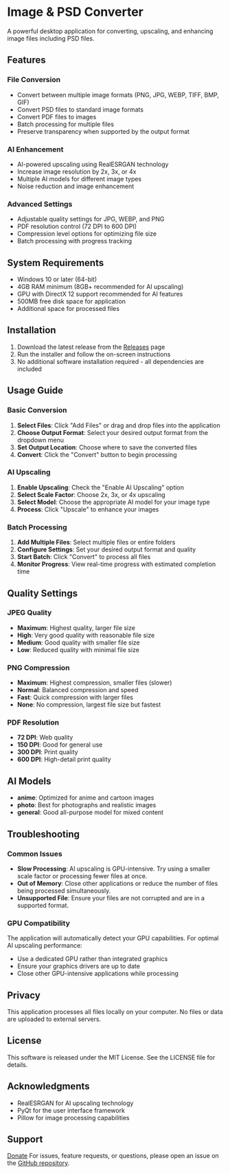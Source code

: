 # Image & PSD Converter

A powerful desktop application for converting, upscaling, and enhancing image files including PSD files.

## Features

### File Conversion
- Convert between multiple image formats (PNG, JPG, WEBP, TIFF, BMP, GIF)
- Convert PSD files to standard image formats
- Convert PDF files to images
- Batch processing for multiple files
- Preserve transparency when supported by the output format

### AI Enhancement
- AI-powered upscaling using RealESRGAN technology
- Increase image resolution by 2x, 3x, or 4x
- Multiple AI models for different image types
- Noise reduction and image enhancement

### Advanced Settings
- Adjustable quality settings for JPG, WEBP, and PNG
- PDF resolution control (72 DPI to 600 DPI)
- Compression level options for optimizing file size
- Batch processing with progress tracking

## System Requirements

- Windows 10 or later (64-bit)
- 4GB RAM minimum (8GB+ recommended for AI upscaling)
- GPU with DirectX 12 support recommended for AI features
- 500MB free disk space for application
- Additional space for processed files

## Installation

1. Download the latest release from the [Releases](https://github.com/GuptaAman777/image-psd-converter/releases) page
2. Run the installer and follow the on-screen instructions
3. No additional software installation required - all dependencies are included

## Usage Guide

### Basic Conversion

1. **Select Files**: Click "Add Files" or drag and drop files into the application
2. **Choose Output Format**: Select your desired output format from the dropdown menu
3. **Set Output Location**: Choose where to save the converted files
4. **Convert**: Click the "Convert" button to begin processing

### AI Upscaling

1. **Enable Upscaling**: Check the "Enable AI Upscaling" option
2. **Select Scale Factor**: Choose 2x, 3x, or 4x upscaling
3. **Select Model**: Choose the appropriate AI model for your image type
4. **Process**: Click "Upscale" to enhance your images

### Batch Processing

1. **Add Multiple Files**: Select multiple files or entire folders
2. **Configure Settings**: Set your desired output format and quality
3. **Start Batch**: Click "Convert" to process all files
4. **Monitor Progress**: View real-time progress with estimated completion time

## Quality Settings

### JPEG Quality
- **Maximum**: Highest quality, larger file size
- **High**: Very good quality with reasonable file size
- **Medium**: Good quality with smaller file size
- **Low**: Reduced quality with minimal file size

### PNG Compression
- **Maximum**: Highest compression, smaller files (slower)
- **Normal**: Balanced compression and speed
- **Fast**: Quick compression with larger files
- **None**: No compression, largest file size but fastest

### PDF Resolution
- **72 DPI**: Web quality
- **150 DPI**: Good for general use
- **300 DPI**: Print quality
- **600 DPI**: High-detail print quality

## AI Models

- **anime**: Optimized for anime and cartoon images
- **photo**: Best for photographs and realistic images
- **general**: Good all-purpose model for mixed content

## Troubleshooting

### Common Issues

- **Slow Processing**: AI upscaling is GPU-intensive. Try using a smaller scale factor or processing fewer files at once.
- **Out of Memory**: Close other applications or reduce the number of files being processed simultaneously.
- **Unsupported File**: Ensure your files are not corrupted and are in a supported format.

### GPU Compatibility

The application will automatically detect your GPU capabilities. For optimal AI upscaling performance:
- Use a dedicated GPU rather than integrated graphics
- Ensure your graphics drivers are up to date
- Close other GPU-intensive applications while processing

## Privacy

This application processes all files locally on your computer. No files or data are uploaded to external servers.

## License

This software is released under the MIT License. See the LICENSE file for details.

## Acknowledgments

- RealESRGAN for AI upscaling technology
- PyQt for the user interface framework
- Pillow for image processing capabilities

## Support
[Donate](https://razorpay.me/@alvanheim)
For issues, feature requests, or questions, please open an issue on the [GitHub repository](https://github.com/GuptaAman777/image-psd-converter/issues).
